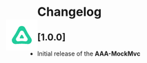 # <img src="./images/aaa-mockmvc-icon.png" align="left" style="margin-top: 35px;"/>

# Changelog

## [1.0.0]

- Initial release of the **AAA-MockMvc**